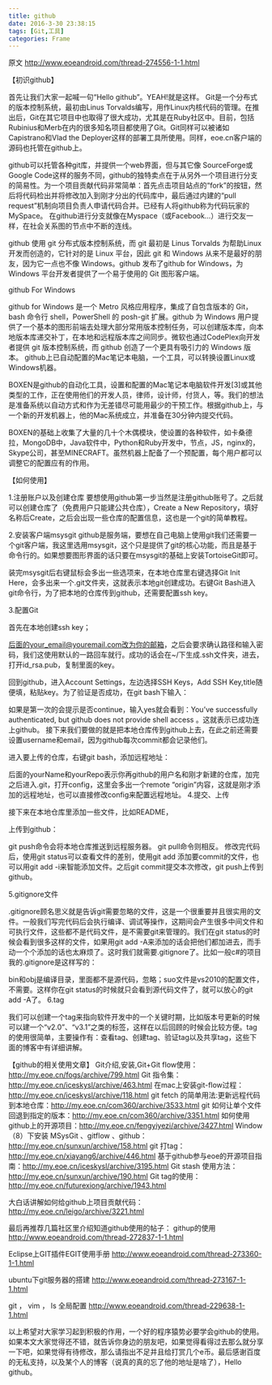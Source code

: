 ```yaml
---
title: github
date: 2016-3-30 23:38:15
tags: [Git,工具]
categories: Frame
---
```


原文 http://www.eoeandroid.com/thread-274556-1-1.html

【初识github】
<!-- more -->
首先让我们大家一起喊一句“Hello github”。YEAH!就是这样。
Git是一个分布式的版本控制系统，最初由Linus Torvalds编写，用作Linux内核代码的管理。在推出后，Git在其它项目中也取得了很大成功，尤其是在Ruby社区中。目前，包括Rubinius和Merb在内的很多知名项目都使用了Git。Git同样可以被诸如Capistrano和Vlad the Deployer这样的部署工具所使用。同样，eoe.cn客户端的源码也托管在github上。

github可以托管各种git库，并提供一个web界面，但与其它像 SourceForge或Google Code这样的服务不同，github的独特卖点在于从另外一个项目进行分支的简易性。为一个项目贡献代码非常简单：首先点击项目站点的“fork”的按钮，然后将代码检出并将修改加入到刚才分出的代码库中，最后通过内建的“pull request”机制向项目负责人申请代码合并。已经有人将github称为代码玩家的MySpace。
在github进行分支就像在Myspace（或Facebook…）进行交友一样，在社会关系图的节点中不断的连线。

github 使用 git 分布式版本控制系统，而 git 最初是 Linus Torvalds 为帮助Linux开发而创造的，它针对的是 Linux 平台，因此 git 和 Windows 从来不是最好的朋友，因为它一点也不像 Windows。github 发布了github for Windows，为 Windows 平台开发者提供了一个易于使用的 Git 图形客户端。

github For Windows

github for Windows 是一个 Metro 风格应用程序，集成了自包含版本的 Git，bash 命令行 shell，PowerShell 的 posh-git 扩展。github 为 Windows 用户提供了一个基本的图形前端去处理大部分常用版本控制任务，可以创建版本库，向本地版本库递交补丁，在本地和远程版本库之间同步。微软也通过CodePlex向开发者提供 git 版本控制系统，而 github 创造了一个更具有吸引力的 Windows 版本。
github上已自动配置的Mac笔记本电脑，一个工具，可以转换设置Linux或Windows机器。

BOXEN是github的自动化工具，设置和配置的Mac笔记本电脑软件开发[3]或其他类型的工作，正在使用他们的开发人员，律师，设计师，付货人，等。我们的想法是准备系统以自动方式和作为无差错尽可能用最少的干预工作。根据github上，与一个新的开发机器上，他的Mac系统成立，并准备在30分钟内提交代码。

BOXEN的基础上收集了大量的几十个木偶模块，使设置的各种软件，如卡桑德拉，MongoDB中，Java软件中，Python和Ruby开发中，节点，JS，nginx的，Skype公司，甚至MINECRAFT。虽然机器上配备了一个预配置，每个用户都可以调整它的配置应有的作用。

【如何使用】

1.注册账户以及创建仓库
要想使用github第一步当然是注册github账号了。之后就可以创建仓库了（免费用户只能建公共仓库），Create a New Repository，填好名称后Create，之后会出现一些仓库的配置信息，这也是一个git的简单教程。

2.安装客户端msysgit
github是服务端，要想在自己电脑上使用git我们还需要一个git客户端，我这里选用msysgit，这个只是提供了git的核心功能，而且是基于命令行的。如果想要图形界面的话只要在msysgit的基础上安装TortoiseGit即可。

装完msysgit后右键鼠标会多出一些选项来，在本地仓库里右键选择Git Init Here，会多出来一个.git文件夹，这就表示本地git创建成功。右键Git Bash进入git命令行，为了把本地的仓库传到github，还需要配置ssh key。

3.配置Git

首先在本地创建ssh key；

后面的your_email@youremail.com改为你的邮箱，之后会要求确认路径和输入密码，我们这使用默认的一路回车就行。成功的话会在~/下生成.ssh文件夹，进去，打开id_rsa.pub，复制里面的key。

回到github，进入Account Settings，左边选择SSH Keys，Add SSH Key,title随便填，粘贴key。为了验证是否成功，在git bash下输入：


如果是第一次的会提示是否continue，输入yes就会看到：You’ve successfully authenticated, but github does not provide shell access 。这就表示已成功连上github。
接下来我们要做的就是把本地仓库传到github上去，在此之前还需要设置username和email，因为github每次commit都会记录他们。


进入要上传的仓库，右键git bash，添加远程地址：


后面的yourName和yourRepo表示你再github的用户名和刚才新建的仓库，加完之后进入.git，打开config，这里会多出一个remote “origin”内容，这就是刚才添加的远程地址，也可以直接修改config来配置远程地址。
4.提交、上传

接下来在本地仓库里添加一些文件，比如README，


上传到github：


git push命令会将本地仓库推送到远程服务器。
git pull命令则相反。
修改完代码后，使用git status可以查看文件的差别，使用git add 添加要commit的文件，也可以用git add -i来智能添加文件。之后git commit提交本次修改，git push上传到github。

5.gitignore文件

.gitignore顾名思义就是告诉git需要忽略的文件，这是一个很重要并且很实用的文件。一般我们写完代码后会执行编译、调试等操作，这期间会产生很多中间文件和可执行文件，这些都不是代码文件，是不需要git来管理的。我们在git status的时候会看到很多这样的文件，如果用git add -A来添加的话会把他们都加进去，而手动一个个添加的话也太麻烦了。这时我们就需要.gitignore了。比如一般c#的项目我的.gitignore是这样写的：


bin和obj是编译目录，里面都不是源代码，忽略；suo文件是vs2010的配置文件，不需要。这样你在git status的时候就只会看到源代码文件了，就可以放心的git add -A了。
6.tag

我们可以创建一个tag来指向软件开发中的一个关键时期，比如版本号更新的时候可以建一个“v2.0”、“v3.1”之类的标签，这样在以后回顾的时候会比较方便。tag的使用很简单，主要操作有：查看tag、创建tag、验证tag以及共享tag，这些下面的博客中有详细讲解。


【github的相关使用文章】
Git介绍,安装,Git+Git flow使用：http://my.eoe.cn/fogs/archive/799.html
Git 指令集：http://my.eoe.cn/iceskysl/archive/463.html
在mac上安装git-flow过程：http://my.eoe.cn/iceskysl/archive/118.html
git fetch 的简单用法:更新远程代码到本地仓库：http://my.eoe.cn/com360/archive/3533.html
git 如何让单个文件回退到指定的版本：http://my.eoe.cn/com360/archive/3351.html
如何使用github上的开源项目：http://my.eoe.cn/fengyiyezi/archive/3427.html
Window（8）下安装 MSysGit 、gitflow 、github：http://my.eoe.cn/sunxun/archive/158.html
git 打tag：http://my.eoe.cn/xiayang6/archive/446.html
基于github参与eoe的开源项目指南：http://my.eoe.cn/iceskysl/archive/3195.html
Git stash 使用方法：http://my.eoe.cn/sunxun/archive/190.html
Git tag的使用：http://my.eoe.cn/futurexiong/archive/1943.html

大白话讲解如何给github上项目贡献代码：http://my.eoe.cn/leigo/archive/3221.html

最后再推荐几篇社区里介绍知道github使用的帖子：
githup的使用
http://www.eoeandroid.com/thread-272837-1-1.html

Eclipse上GIT插件EGIT使用手册 
http://www.eoeandroid.com/thread-273360-1-1.html

ubuntu下git服务器的搭建
http://www.eoeandroid.com/thread-273167-1-1.html

git ， vim ， ls 全局配置
http://www.eoeandroid.com/thread-229638-1-1.html

以上希望对大家学习起到积极的作用，一个好的程序猿势必要学会github的使用。如果本文大家觉得还不错，就告诉你身边的朋友吧，如果觉得看得过去那么就分享一下吧，如果觉得有待修改，那么请指出不足并且给打赏几个e币。最后感谢百度的无私支持，以及某个人的博客（说真的真的忘了他的地址是啥了），Hello github。

